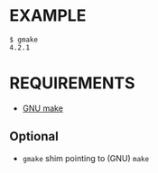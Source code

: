 # EXAMPLE

```console
$ gmake
4.2.1
```

# REQUIREMENTS

* [GNU make](https://www.gnu.org/software/make/)

## Optional

* `gmake` shim pointing to (GNU) `make`
